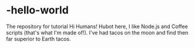 # -hello-world
The repository for tutorial
Hi Humans!
Hubot here, I like Node.js and Coffee scripts (that's what I'm made of!).
I've had tacos on the moon and find then far superior to Earth tacos.
